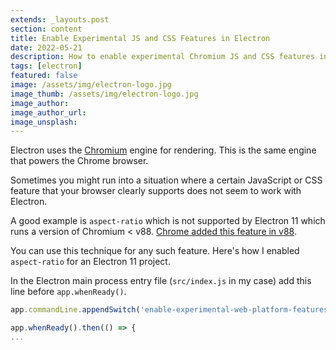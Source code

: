 ```yaml
---
extends: _layouts.post
section: content
title: Enable Experimental JS and CSS Features in Electron
date: 2022-05-21
description: How to enable experimental Chromium JS and CSS features in Electron versions that don't support them
tags: [electron]
featured: false
image: /assets/img/electron-logo.jpg
image_thumb: /assets/img/electron-logo.jpg
image_author:
image_author_url:
image_unsplash:
---
```


Electron uses the [Chromium](https://www.chromium.org/chromium-projects/) engine for rendering. This is the same engine that powers the Chrome browser.

Sometimes you might run into a situation where a certain JavaScript or CSS feature that your browser clearly supports does not seem to work with Electron.

A good example is `aspect-ratio` which is not supported by Electron 11 which runs a version of Chromium < v88. [Chrome added this feature in v88](https://caniuse.com/?search=aspect-ratio).

You can use this technique for any such feature. Here's how I enabled `aspect-ratio` for an Electron 11 project.

In the Electron main process entry file (`src/index.js` in my case) add this line before `app.whenReady()`.

```js
app.commandLine.appendSwitch('enable-experimental-web-platform-features');

app.whenReady().then(() => {
...
```